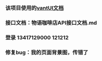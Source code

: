 ### 该项目使用的[vantUI文档](https://vant-contrib.gitee.io/vant-weapp)

### 接口文档：物语咖啡店API接口文档.md

### 登录 13417129000 121212

### 修复bug：我的页面背景图，传错了